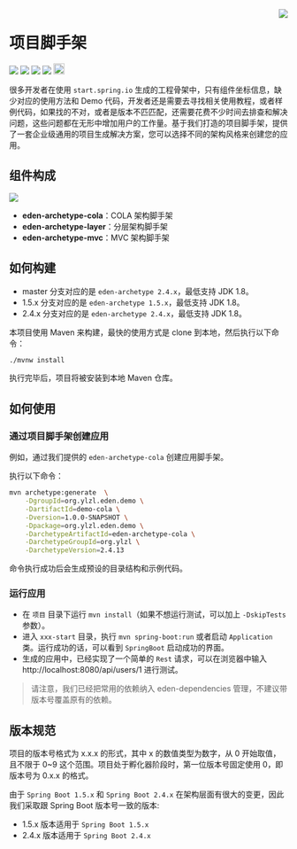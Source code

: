 <img src="https://cdn.jsdelivr.net/gh/eden-lab/eden-lab-images/readme/icon.png" align="right" />

# 项目脚手架
![](https://cdn.jsdelivr.net/gh/eden-lab/eden-lab-images/readme/language-java-blue.svg) ![](https://cdn.jsdelivr.net/gh/eden-lab/eden-lab-images/readme/license-apache2.0-red.svg) ![](https://github.com/eden-lab/eden-archetype/workflows/build/badge.svg) ![](https://sonarcloud.io/api/project_badges/measure?project=eden-lab_eden-archetype&metric=alert_status) [<img src="https://api.gitsponsors.com/api/badge/img?id=349464632" height="20">](https://api.gitsponsors.com/api/badge/link?p=CA7tyMG9pngm8jkB7OYUNvlZDrZKo65yPYEKCFkLth438E5xIm4lBvROfUjqFDzrbbtTBLI0IaEk8rO/JUYdAZXmj5o6qPS3zcZfhsQ6RXCCDNdNaMh9Oq/dzG+mKRqikCIDTqZ4AYwOqnh3XofXIg==)

很多开发者在使用 `start.spring.io` 生成的工程骨架中，只有组件坐标信息，缺少对应的使用方法和 Demo 代码，开发者还是需要去寻找相关使用教程，或者样例代码，如果找的不对，或者是版本不匹匹配，还需要花费不少时间去排查和解决问题，这些问题都在无形中增加用户的工作量。基于我们打造的项目脚手架，提供了一套企业级通用的项目生成解决方案，您可以选择不同的架构风格来创建您的应用。

## 组件构成

![](https://cdn.jsdelivr.net/gh/eden-lab/eden-lab-images/eden-archetype/component.png)

* **eden-archetype-cola**：COLA 架构脚手架
* **eden-archetype-layer**：分层架构脚手架
* **eden-archetype-mvc**：MVC 架构脚手架

## 如何构建
* master 分支对应的是 `eden-archetype 2.4.x`，最低支持 JDK 1.8。
* 1.5.x 分支对应的是 `eden-archetype 1.5.x`，最低支持 JDK 1.8。
* 2.4.x 分支对应的是 `eden-archetype 2.4.x`，最低支持 JDK 1.8。

本项目使用 Maven 来构建，最快的使用方式是 clone 到本地，然后执行以下命令：

```bash
./mvnw install
```

执行完毕后，项目将被安装到本地 Maven 仓库。

## 如何使用

### 通过项目脚手架创建应用

例如，通过我们提供的 `eden-archetype-cola` 创建应用脚手架。

执行以下命令：

```bash
mvn archetype:generate  \
    -DgroupId=org.ylzl.eden.demo \
    -DartifactId=demo-cola \
    -Dversion=1.0.0-SNAPSHOT \
    -Dpackage=org.ylzl.eden.demo \
    -DarchetypeArtifactId=eden-archetype-cola \
    -DarchetypeGroupId=org.ylzl \
    -DarchetypeVersion=2.4.13
```

命令执行成功后会生成预设的目录结构和示例代码。

### 运行应用

- 在 `项目` 目录下运行 `mvn install`（如果不想运行测试，可以加上 `-DskipTests` 参数）。
- 进入 `xxx-start` 目录，执行 `mvn spring-boot:run` 或者启动 `Application` 类。运行成功的话，可以看到 `SpringBoot` 启动成功的界面。
- 生成的应用中，已经实现了一个简单的 `Rest` 请求，可以在浏览器中输入 http://localhost:8080/api/users/1 进行测试。

> 请注意，我们已经把常用的依赖纳入 eden-dependencies 管理，不建议带版本号覆盖原有的依赖。

## 版本规范

项目的版本号格式为 x.x.x 的形式，其中 x 的数值类型为数字，从 0 开始取值，且不限于 0~9 这个范围。项目处于孵化器阶段时，第一位版本号固定使用 0，即版本号为 0.x.x 的格式。

由于 `Spring Boot 1.5.x` 和 `Spring Boot 2.4.x` 在架构层面有很大的变更，因此我们采取跟 Spring Boot 版本号一致的版本:

* 1.5.x 版本适用于 `Spring Boot 1.5.x`
* 2.4.x 版本适用于 `Spring Boot 2.4.x`
